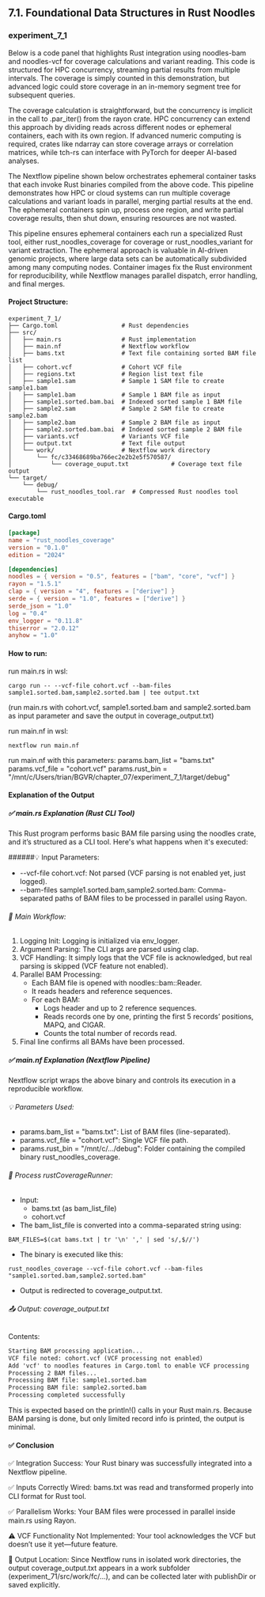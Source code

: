 ## 7.1. Foundational Data Structures in Rust Noodles

### experiment_7_1

Below is a code panel that highlights Rust integration using noodles-bam and noodles-vcf for coverage calculations and variant reading. This code is structured for HPC concurrency, streaming partial results from multiple intervals. The coverage is simply counted in this demonstration, but advanced logic could store coverage in an in-memory segment tree for subsequent queries.

The coverage calculation is straightforward, but the concurrency is implicit in the call to .par_iter() from the rayon crate. HPC concurrency can extend this approach by dividing reads across different nodes or ephemeral containers, each with its own region. If advanced numeric computing is required, crates like ndarray can store coverage arrays or correlation matrices, while tch-rs can interface with PyTorch for deeper AI-based analyses.

The Nextflow pipeline shown below orchestrates ephemeral container tasks that each invoke Rust binaries compiled from the above code. This pipeline demonstrates how HPC or cloud systems can run multiple coverage calculations and variant loads in parallel, merging partial results at the end. The ephemeral containers spin up, process one region, and write partial coverage results, then shut down, ensuring resources are not wasted.

This pipeline ensures ephemeral containers each run a specialized Rust tool, either rust_noodles_coverage for coverage or rust_noodles_variant for variant extraction. The ephemeral approach is valuable in AI-driven genomic projects, where large data sets can be automatically subdivided among many computing nodes. Container images fix the Rust environment for reproducibility, while Nextflow manages parallel dispatch, error handling, and final merges.

#### Project Structure:

```plaintext
experiment_7_1/
├── Cargo.toml                  # Rust dependencies
├── src/
│   ├── main.rs                 # Rust implementation
│   ├── main.nf                 # Nextflow workflow
│   ├── bams.txt                # Text file containing sorted BAM file list
│   ├── cohort.vcf              # Cohort VCF file
│   ├── regions.txt             # Region list text file
│   ├── sample1.sam             # Sample 1 SAM file to create sample1.bam
│   ├── sample1.bam             # Sample 1 BAM file as input
│   ├── sample1.sorted.bam.bai  # Indexed sorted sample 1 BAM file
│   ├── sample2.sam             # Sample 2 SAM file to create sample2.bam
│   ├── sample2.bam             # Sample 2 BAM file as input
│   ├── sample2.sorted.bam.bai  # Indexed sorted sample 2 BAM file
│   ├── variants.vcf            # Variants VCF file
│   ├── output.txt              # Text file output
│   └── work/                   # Nextflow work directory
│       └── fc/c33468689ba766ec2e2b2e5f570587/
│           └── coverage_ouput.txt            # Coverage text file output
└── target/
    └── debug/
        └── rust_noodles_tool.rar  # Compressed Rust noodles tool executable
```

#### Cargo.toml

```toml
[package]
name = "rust_noodles_coverage"
version = "0.1.0"
edition = "2024"

[dependencies]
noodles = { version = "0.5", features = ["bam", "core", "vcf"] }
rayon = "1.5.1"
clap = { version = "4", features = ["derive"] }
serde = { version = "1.0", features = ["derive"] }
serde_json = "1.0"
log = "0.4"
env_logger = "0.11.8"
thiserror = "2.0.12"
anyhow = "1.0"
```

#### How to run:

run main.rs in wsl:

```wsl
cargo run -- --vcf-file cohort.vcf --bam-files sample1.sorted.bam,sample2.sorted.bam | tee output.txt
```

(run main.rs with cohort.vcf, sample1.sorted.bam and sample2.sorted.bam as input parameter and save the output in coverage_output.txt)

run main.nf in wsl:

```wsl
nextflow run main.nf
```

run main.nf with this parameters:
params.bam_list = "bams.txt"
params.vcf_file = "cohort.vcf"
params.rust_bin = "/mnt/c/Users/trian/BGVR/chapter_07/experiment_7_1/target/debug"


#### Explanation of the Output
##### ✅ main.rs Explanation (Rust CLI Tool)
This Rust program performs basic BAM file parsing using the noodles crate, and it’s structured as a CLI tool. Here's what happens when it's executed:

######💡 Input Parameters:
* --vcf-file cohort.vcf: Not parsed (VCF parsing is not enabled yet, just logged).
* --bam-files sample1.sorted.bam,sample2.sorted.bam: Comma-separated paths of BAM files to be processed in parallel using Rayon.

###### 🧠 Main Workflow:
1. Logging Init: Logging is initialized via env_logger.
2. Argument Parsing: The CLI args are parsed using clap.
3. VCF Handling: It simply logs that the VCF file is acknowledged, but real parsing is skipped (VCF feature not enabled).
4. Parallel BAM Processing:
   * Each BAM file is opened with noodles::bam::Reader.  
   * It reads headers and reference sequences.
   * For each BAM:
     * Logs header and up to 2 reference sequences.
     * Reads records one by one, printing the first 5 records’ positions, MAPQ, and CIGAR.
     * Counts the total number of records read.
5. Final line confirms all BAMs have been processed.

##### ✅ main.nf Explanation (Nextflow Pipeline)
Nextflow script wraps the above binary and controls its execution in a reproducible workflow.

###### 💡 Parameters Used:
* params.bam_list = "bams.txt": List of BAM files (line-separated).
* params.vcf_file = "cohort.vcf": Single VCF file path.
* params.rust_bin = "/mnt/c/.../debug": Folder containing the compiled binary rust_noodles_coverage.

###### 🧠 Process rustCoverageRunner:
* Input:
  * bams.txt (as bam_list_file)
  * cohort.vcf
* The bam_list_file is converted into a comma-separated string using:

```wsl
BAM_FILES=$(cat bams.txt | tr '\n' ',' | sed 's/,$//')
```

* The binary is executed like this:

```wsl
rust_noodles_coverage --vcf-file cohort.vcf --bam-files "sample1.sorted.bam,sample2.sorted.bam"
```

* Output is redirected to coverage_output.txt.

###### 📤 Output: coverage_output.txt
Contents:

```txt
Starting BAM processing application...
VCF file noted: cohort.vcf (VCF processing not enabled)
Add 'vcf' to noodles features in Cargo.toml to enable VCF processing
Processing 2 BAM files...
Processing BAM file: sample1.sorted.bam
Processing BAM file: sample2.sorted.bam
Processing completed successfully
```

This is expected based on the println!() calls in your Rust main.rs. Because BAM parsing is done, but only limited record info is printed, the output is minimal.

#### ✅ Conclusion
✅ Integration Success: Your Rust binary was successfully integrated into a Nextflow pipeline.

✅ Inputs Correctly Wired: bams.txt was read and transformed properly into CLI format for Rust tool.

✅ Parallelism Works: Your BAM files were processed in parallel inside main.rs using Rayon.

⚠️ VCF Functionality Not Implemented: Your tool acknowledges the VCF but doesn’t use it yet—future feature.

📁 Output Location: Since Nextflow runs in isolated work directories, the output coverage_output.txt appears in a work subfolder (experiment_71/src/work/fc/...), and can be collected later with publishDir or saved explicitly.
